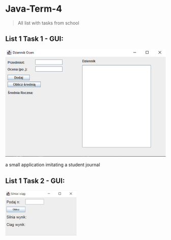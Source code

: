 # Java-Term-4
> All list with tasks from school

## List 1 Task 1 - GUI: 
![l1t1](https://github.com/Orzyj/Java-Term-4/blob/main/list%201/AppImages/list1task1.png)

a small application imitating a student journal


## List 1 Task 2 - GUI: 
![l1t2](https://github.com/Orzyj/Java-Term-4/blob/main/list%201/AppImages/list1task2.png)
